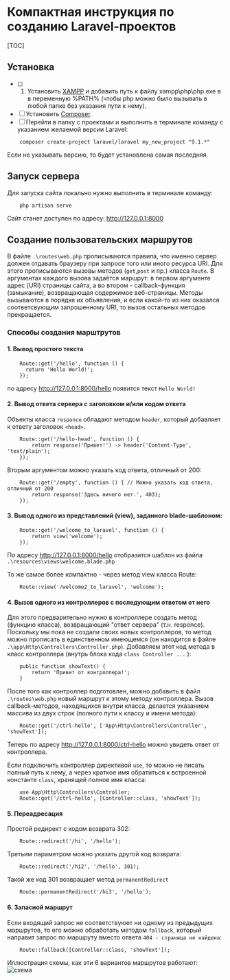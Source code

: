 # Компактная инструкция по созданию Laravel-проектов

[TOC]

## Установка

- [ ] 1. Установить [XAMPP](https://www.apachefriends.org/ru/index.html) и добавить путь к файлу xampp\php\php.exe в в переменную %PATH% (чтобы php можно было вызывать в любой папке без указания пути к нему).
- [ ] Установить [Composer](https://getcomposer.org/).
- [ ] Перейти в папку с проектами и выполнить в терминале команду с указанием желаемой версии Laravel:
```
    composer create-project laravel/laravel my_new_project "9.1.*"
```
Если не указывать версию, то будет установлена самая последняя.

## Запуск сервера

Для запуска сайта локально нужно выполнить в терминале команду:
``` 
    php artisan serve
```
Сайт станет доступен по адресу: http://127.0.0.1:8000

## Создание пользовательских маршрутов

В файле `.\routes\web.php` прописываются правила, что именно сервер должен отдавать браузеру при запросе того или иного ресурса URI. Для этого прописываются вызовы методов (`get`,`post` и пр.) класса `Route`. В аргументах каждого вызова задаётся маршрут: в первом аргументе адрес (URI) страницы сайта, а во втором - callback-функция (замыкание), возвращающая содержимое веб-страницы. 
Методы вызываются в порядке их объявления, и если какой-то из них оказался соответсвующим запрошенному URI, то вызов остальных методов прекращается.

### Способы создания марштрутов

#### 1. Вывод простого текста
```
	Route::get('/hello', function () {
  	  return 'Hello World!';
	});
```
по адресу http://127.0.0.1:8000/hello появится текст `Hello World!`

#### 2. Вывод ответа сервера с заголовком и/или кодом ответа

Объекты класса `responce` обладают методом `header`, который добавляет к ответу заголовок `<head>`.
```
    Route::get('/hello-head', function () { 
        return response('Привет!') -> header('Content-Type', 'text/plain');  
    });
```

Вторым аргументом можно указать код ответа, отличный от 200:
```
    Route::get('/empty', function () { // Можно указать код ответа, отличный от 200
        return response('Здесь ничего нет.', 403);  
    });
```

#### 3. Вывод одного из представлений (view), заданного blade-шаблоном:
```
	Route::get('/welcome_to_laravel', function () {
   		return view('welcome');
	});
```
По адресу http://127.0.0.1:8000/hello отобразится шаблон из файла `.\resources\views\welcome.blade.php`

То же самое более компактно - через метод view класса Route:
``` 
	Route::view('/welcome2_to_laravel', 'welcome');  
```

#### 4. Вызов одного из контроллеров с последующим ответом от него

Для этого предварительно нужно в контроллере создать метод (функцию класса), возвращающий "ответ сервера" (т.н. responce). Поскольку мы пока не создали своих новых контроллеров, то метод можно прописать в единственном имеющемся (он находится в файле `.\app\Http\Controllers\Controller.php`). Добавляем этот код метода в класс контроллера (внутрь блока кода `class Controller ...` ):
```
    public function showText() {
        return 'Привет от контроллера!';
    }
```
После того как контроллер подготовлен, можно добавить в файл `.\routes\web.php` новый маршрут к этому методу контроллера. Вызов callback-методов, находящихся внутри класса, делается указанием массива из двух строк (полного пути к классу и имени метода):
```
	Route::get('/ctrl-hello', ['App\Http\Controllers\Controller', 'showText']);
```
Теперь по адресу http://127.0.0.1:8000/ctrl-hello можно увидеть ответ от контроллера.

Если подключить контроллер директивой `use`, то можно не писать полный путь к нему, а через краткое имя обратиться к встроенной константе `class`, хранящей полное имя класса:
```
	use App\Http\Controllers\Controller;
	Route::get('/ctrl-hello', [Controller::class, 'showText']);
```

#### 5. Переадресация
Простой редирект с кодом возврата 302:
```
    Route::redirect('/hi', '/hello'); 
```
Третьим параметром можно указать другой код возврата:
```
    Route::redirect('/hi2', '/hello', 301); 
```
Такой же код 301 возвращает метод `permanentRedirect`
```
    Route::permanentRedirect('/hi3', '/hello'); 
```

#### 6. Запасной маршрут
Если входящий запрос не соответствуюет ни одному из предыдущих маршрутов, то его можно обработать методом `fallback`, который направит запрос по маршруту вместо ответа `404 - страница не найдена`:
```
	Route::fallback([Controller::class, 'showText']);
```

Иллюстрация схемы, как эти 6 вариантов маршрутов работают:
![схема](https://rusite.su/wp-content/uploads/2024/02/MVC-routes.png)